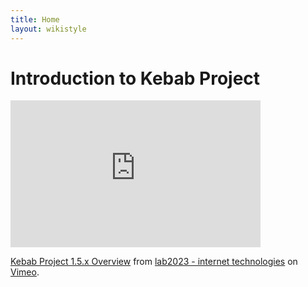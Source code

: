 ```yaml
---
title: Home
layout: wikistyle
---
```


Introduction to Kebab Project
=============================

<iframe src="http://player.vimeo.com/video/27572892?title=0&amp;byline=0&amp;portrait=0" width="400" height="235" frameborder="0" webkitAllowFullScreen allowFullScreen></iframe><p><a href="http://vimeo.com/27572892">Kebab Project 1.5.x Overview</a> from <a href="http://vimeo.com/lab2023">lab2023 - internet technologies</a> on <a href="http://vimeo.com">Vimeo</a>.</p>

